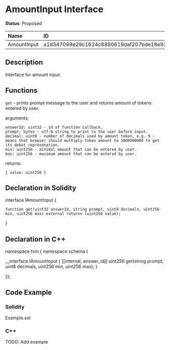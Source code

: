 
# AmountInput Interface

**Status**: Proposed

| Name        | ID                                                                |
| :---------- | :---------------------------------------------------------------- |
| AmountInput | a1d347099e29c1624c8890619daf207bde18e92df5220a54bcc6d858309ece84  |


## Description

Interface for amount input.

## Functions

`get` - prints prompt message to the user and returns amount of tokens entered by user.

arguments:

	answerId: uint32 - id of function callback.
	prompt: bytes - utf-8 string to print to the user before input.
	decimal: uint8 - number of decimals used by amount token, e.g. 9 - means that browser should multiply token amount to 1000000000 to get its debot represenation.
	min: uint256 - minimal amount that can be entered by user.
	max: uint256 - maximum amount that can be entered by user.

returns:

	{ value: uint256 }

## Declaration in Solidity

interface IAmountInput {

	function get(uint32 answerId, string prompt, uint8 decimals, uint256 min, uint256 max) external returns (uint256 value);

}

## Declaration in C++

namespace tvm { namespace schema {

__interface IAmountInput {
	[[internal, answer_id]]
	uint256 get(string prompt, uint8 decimals, uint256 min, uint256 max);
}

}};

## Code Example

### Solidity

Example.sol

### C++

TODO: Add example
